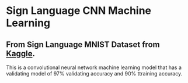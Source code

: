 Sign Language CNN Machine Learning
=====
From Sign Language MNIST Dataset from [Kaggle](https://www.kaggle.com/datasets/datamunge/sign-language-mnist).
---
This is a convolutional neural network machine learning model that has a validating model of 97% validating accuracy and 90% ttraining accuracy.
